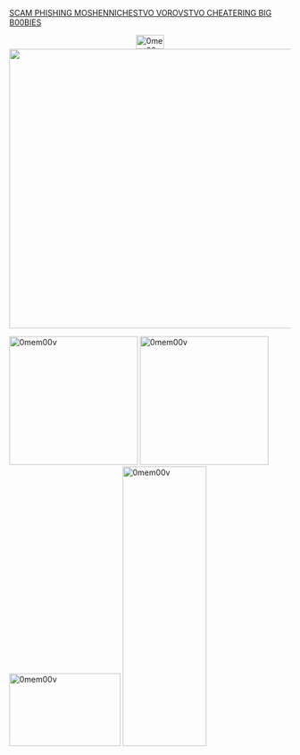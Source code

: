 [SCAM PHISHING MOSHENNICHESTVO VOROVSTVO CHEATERING BIG B00BIES](https://t.me/omem00v) 
 
 <p align="center"> 
 
 <img width="50" height="25" alt="0mem00v" src="https://media.tenor.com/yso9Ncqwm5UAAAAj/click-subscribe.gif" />

 <img width="2700" height="500" alt="0mem00v" src="https://media1.tenor.com/m/xaeDWERliE8AAAAd/picmix-funny-cat.gif" />

 <img width="230" height="230" alt="0mem00v" src="https://media.tenor.com/d_8GmiRfosAAAAAj/gimme-cmere.gif" /> <img width="230" height="230" alt="0mem00v" src="https://i.pinimg.com/736x/21/e2/67/21e267c71cc5307a0122f5b5997cd769.jpg" /> <img width="199" height="130" alt="0mem00v" src="https://media1.tenor.com/m/3ry9dtUDmZ0AAAAd/roblox-my-dad-works-for-roblox.gif" /> <img width="150" height="500" alt="0mem00v" src="https://media.tenor.com/DtWJ9V2qRpoAAAAi/kokichi-danganronpa.gif" />



